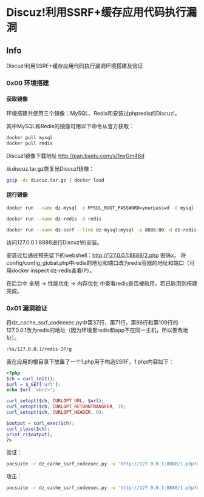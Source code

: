 # Discuz!利用SSRF+缓存应用代码执行漏洞

## Info
Discuz!利用SSRF+缓存应用代码执行漏洞环境搭建及验证

### 0x00 环境搭建

#### 获取镜像

环境搭建共使用三个镜像：MySQL、Redis和安装过phpredis的Discuz!。

其中MySQL和Redis的镜像可用以下命令从官方获取：

```bash
docker pull mysql
docker pull redis
```

Discuz!镜像下载地址 http://pan.baidu.com/s/1nvGm46d

从discuz.tar.gz恢复出Discuz!镜像：

```bash
gzip -dc discuz.tar.gz | docker load
```

#### 运行镜像

```bash
docker run --name dz-mysql -e MYSQL_ROOT_PASSWORD=yourpasswd -d mysql

docker run --name dz-redis -d redis

docker run --name dz-ssrf --link dz-mysql:mysql -p 8888:80 -d dz-redis-init apache2 "-DFOREGROUND"
```

访问127.0.0.1:8888进行Discuz!的安装。

安装过后通过预先留下的webshell：http://127.0.0.1:8888/2.php 密码x。 将config/config_global.php中redis的地址和端口改为redis容器的地址和端口（可用docker inspect dz-redis查看IP）。

在后台中 全局 -> 性能优化 -> 内存优化 中查看redis是否被启用，若已启用则搭建完成。

### 0x01 漏洞验证

将dz_cache_ssrf_codeexec.py中第37行，第71行，第86行和第109行的127.0.0.1改为redis的地址（因为环境里redis和app不在同一主机，所以要改地址）。

```bash
:%s/127.0.0.1/redis-IP/g
```

我在应用的根目录下放置了一个1.php用于构造SSRF，1.php内容如下：

```php
<?php
$ch = curl_init();
$url = $_GET['url'];
echo $url.'<br/>';

curl_setopt($ch, CURLOPT_URL, $url);
curl_setopt($ch, CURLOPT_RETURNTRANSFER, 1);
curl_setopt($ch, CURLOPT_HEADER, 0);

$output = curl_exec($ch);
curl_close($ch);
print_r($output);
?>
```



验证：

```bash
pocsuite -r dz_cache_ssrf_codeexec.py -u 'http://127.0.0.1:8888/1.php?url=' --verify
```

攻击：

```bash
pocsuite -r dz_cache_ssrf_codeexec.py -u 'http://127.0.0.1:8888/1.php?url=' --attack
```
